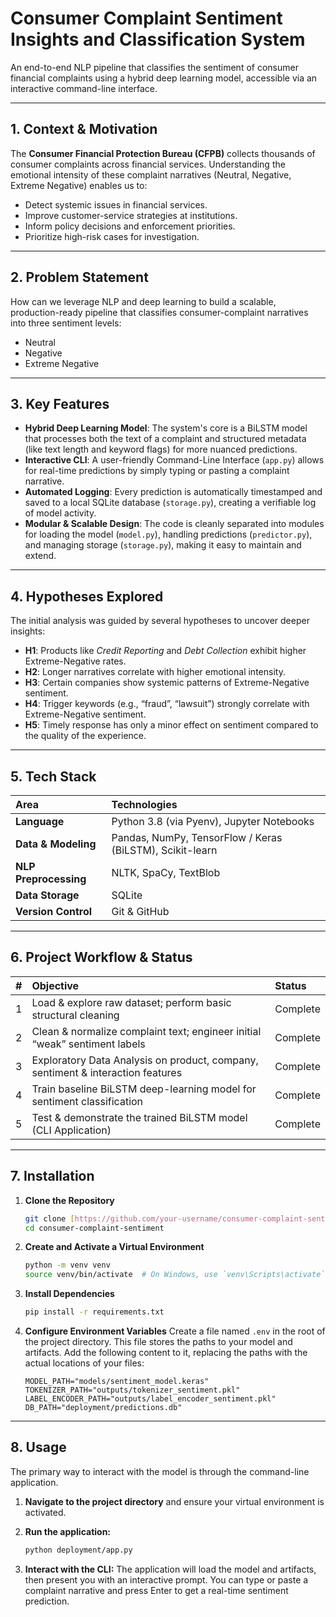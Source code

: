 # Consumer Complaint Sentiment Insights and Classification System


An end-to-end NLP pipeline that classifies the sentiment of consumer financial complaints using a hybrid deep learning model, accessible via an interactive command-line interface.

---

## 1. Context & Motivation

The **Consumer Financial Protection Bureau (CFPB)** collects thousands of consumer complaints across financial services. Understanding the emotional intensity of these complaint narratives (Neutral, Negative, Extreme Negative) enables us to:
* Detect systemic issues in financial services.
* Improve customer-service strategies at institutions.
* Inform policy decisions and enforcement priorities.
* Prioritize high-risk cases for investigation.

---

## 2. Problem Statement

How can we leverage NLP and deep learning to build a scalable, production-ready pipeline that classifies consumer-complaint narratives into three sentiment levels:
* Neutral
* Negative
* Extreme Negative

---

## 3. Key Features

* **Hybrid Deep Learning Model**: The system's core is a BiLSTM model that processes both the text of a complaint and structured metadata (like text length and keyword flags) for more nuanced predictions.
* **Interactive CLI**: A user-friendly Command-Line Interface (`app.py`) allows for real-time predictions by simply typing or pasting a complaint narrative.
* **Automated Logging**: Every prediction is automatically timestamped and saved to a local SQLite database (`storage.py`), creating a verifiable log of model activity.
* **Modular & Scalable Design**: The code is cleanly separated into modules for loading the model (`model.py`), handling predictions (`predictor.py`), and managing storage (`storage.py`), making it easy to maintain and extend.

---

## 4. Hypotheses Explored

The initial analysis was guided by several hypotheses to uncover deeper insights:
* **H1**: Products like *Credit Reporting* and *Debt Collection* exhibit higher Extreme-Negative rates.
* **H2**: Longer narratives correlate with higher emotional intensity.
* **H3**: Certain companies show systemic patterns of Extreme-Negative sentiment.
* **H4**: Trigger keywords (e.g., “fraud”, “lawsuit”) strongly correlate with Extreme-Negative sentiment.
* **H5**: Timely response has only a minor effect on sentiment compared to the quality of the experience.

---

## 5. Tech Stack

| Area | Technologies |
| :--- | :--- |
| **Language** | Python 3.8 (via Pyenv), Jupyter Notebooks |
| **Data & Modeling** | Pandas, NumPy, TensorFlow / Keras (BiLSTM), Scikit-learn |
| **NLP Preprocessing** | NLTK, SpaCy, TextBlob |
| **Data Storage** | SQLite |
| **Version Control** | Git & GitHub |

---

## 6. Project Workflow & Status

| # | Objective | Status |
| :- | :--- | :--- |
| 1 | Load & explore raw dataset; perform basic structural cleaning | Complete |
| 2 | Clean & normalize complaint text; engineer initial “weak” sentiment labels | Complete |
| 3 | Exploratory Data Analysis on product, company, sentiment & interaction features | Complete |
| 4 | Train baseline BiLSTM deep-learning model for sentiment classification | Complete |
| 5 | Test & demonstrate the trained BiLSTM model (CLI Application) | Complete |

---

## 7. Installation

1.  **Clone the Repository**
    ```sh
    git clone [https://github.com/your-username/consumer-complaint-sentiment.git](https://github.com/your-username/consumer-complaint-sentiment.git)
    cd consumer-complaint-sentiment
    ```

2.  **Create and Activate a Virtual Environment**
    ```sh
    python -m venv venv
    source venv/bin/activate  # On Windows, use `venv\Scripts\activate`
    ```

3.  **Install Dependencies**
    ```sh
    pip install -r requirements.txt
    ```

4.  **Configure Environment Variables**
    Create a file named `.env` in the root of the project directory. This file stores the paths to your model and artifacts. Add the following content to it, replacing the paths with the actual locations of your files:
    ```env
    MODEL_PATH="models/sentiment_model.keras"
    TOKENIZER_PATH="outputs/tokenizer_sentiment.pkl"
    LABEL_ENCODER_PATH="outputs/label_encoder_sentiment.pkl"
    DB_PATH="deployment/predictions.db"
    ```

---

## 8. Usage

The primary way to interact with the model is through the command-line application.

1.  **Navigate to the project directory** and ensure your virtual environment is activated.

2.  **Run the application:**
    ```sh
    python deployment/app.py
    ```

3.  **Interact with the CLI:**
    The application will load the model and artifacts, then present you with an interactive prompt. You can type or paste a complaint narrative and press Enter to get a real-time sentiment prediction.

    
